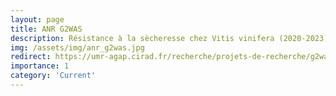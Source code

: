 ```yaml
---
layout: page
title: ANR G2WAS
description: Résistance à la sècheresse chez Vitis vinifera (2020-2023)
img: /assets/img/anr_g2was.jpg
redirect: https://umr-agap.cirad.fr/recherche/projets-de-recherche/g2was
importance: 1
category: 'Current'
---
```


